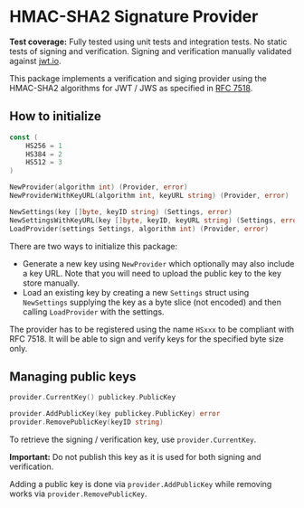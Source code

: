 HMAC-SHA2 Signature Provider
============================

**Test coverage:** Fully tested using unit tests and integration tests. No static tests of signing and verification. Signing and verification manually validated against [jwt.io](https://jwt.io).

This package implements a verification and siging provider using the HMAC-SHA2 algorithms for JWT / JWS as specified in [RFC 7518](https://tools.ietf.org/html/rfc7518).

How to initialize
-----------------

```go
const (
	HS256 = 1
	HS384 = 2
	HS512 = 3
)

NewProvider(algorithm int) (Provider, error)
NewProviderWithKeyURL(algorithm int, keyURL string) (Provider, error)

NewSettings(key []byte, keyID string) (Settings, error)
NewSettingsWithKeyURL(key []byte, keyID, keyURL string) (Settings, error)
LoadProvider(settings Settings, algorithm int) (Provider, error)
```

There are two ways to initialize this package:

- Generate a new key using `NewProvider` which optionally may also include a key URL. Note that you will need to upload the public key to the key store manually.
- Load an existing key by creating a new `Settings` struct using `NewSettings` supplying the key as a byte slice (not encoded) and then calling `LoadProvider` with the settings.

The provider has to be registered using the name `HSxxx` to be compliant with RFC 7518. It will be able to sign and verify keys for the specified byte size only.

Managing public keys
--------------------

```go
provider.CurrentKey() publickey.PublicKey

provider.AddPublicKey(key publickey.PublicKey) error
provider.RemovePublicKey(keyID string)
```

To retrieve the signing / verification key, use `provider.CurrentKey`.

**Important:** Do not publish this key as it is used for both signing and verification.

Adding a public key is done via `provider.AddPublicKey` while removing works via `provider.RemovePublicKey`.

